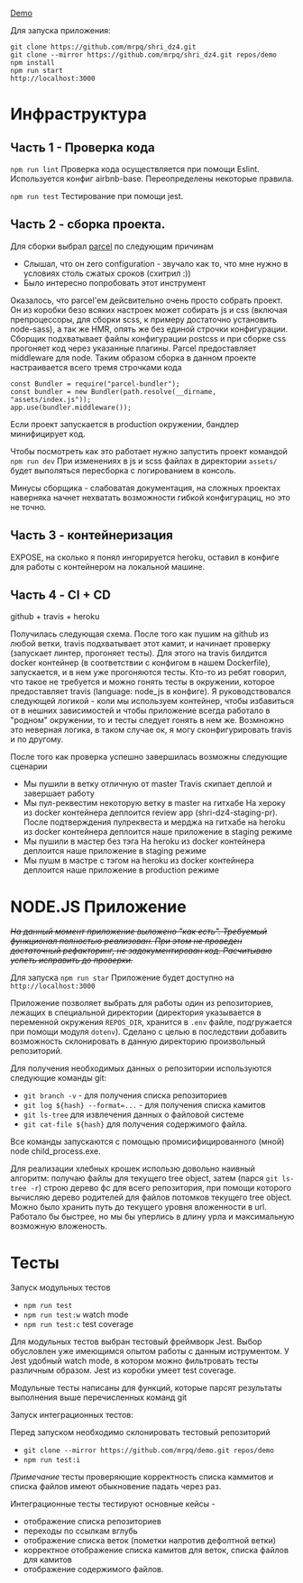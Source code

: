 [Demo](http://shri-dz4-prod.herokuapp.com/)

Для запуска приложения:

```
git clone https://github.com/mrpq/shri_dz4.git
git clone --mirror https://github.com/mrpq/shri_dz4.git repos/demo
npm install
npm run start
http://localhost:3000
```

# Инфраструктура

## Часть 1 - Проверка кода

`npm run lint`
Проверка кода осуществляется при помощи Eslint. Используется конфиг airbnb-base.
Переопределены некоторые правила.

`npm run test`
Тестирование при помощи jest.

## Часть 2 - сборка проекта.

Для сборки выбрал [parcel](https://parceljs.org/) по следующим причинам

* Слышал, что он zero configuration - звучало как то, что мне нужно в условиях столь сжатых сроков (схитрил :))
* Было интересно попробовать этот инструмент

Оказалось, что parcel'ем дейсвительно очень просто собрать проект. Он из коробки безо всяких настроек может собирать js и css (включая препроцессоры, для сборки scss, к примеру достаточно установить node-sass), а так же HMR, опять же без единой строчки конфигурации. Сборщик подхватывает файлы конфигурации postcss и при сборке css прогоняет код через указанные плагины.
Parcel предоставляет middleware для node. Таким образом сборка в данном проекте настраивается всего тремя строчками кода

```
const Bundler = require("parcel-bundler");
const bundler = new Bundler(path.resolve(__dirname, "assets/index.js"));
app.use(bundler.middleware());
```

Если проект запускается в production окружении, бандлер минифицирует код.

Чтобы посмотреть как это работает нужно запустить проект командой `npm run dev`
При изменениях в js и scss файлах в директории `assets/` будет выполяться пересборка с логированием в консоль.

Минусы сборщика - слабоватая документация, на сложных проектах наверняка начнет нехватать возможности гибкой конфигурациц, но это не точно.

## Часть 3 - контейнеризация

EXPOSE, на сколько я понял ингорируется heroku, оставил в конфиге для работы с контейнером на локальной машине.

## Часть 4 - CI + CD

github + travis + heroku

Получилась следующая схема.
После того как пушим на github из любой ветки, travis подхватывает этот камит, и начинает проверку (запускает линтер, прогоняет тесты). Для этого на travis билдится docker контейнер (в соответствии с конфигом в нашем Dockerfile), запускается, и в нем уже прогоняются тесты. Кто-то из ребят говорил, что такое не требуется и можно гонять тесты в окружении, которое предоставляет travis (language: node_js в конфиге). Я руководствовался следующей логикой - коли мы используем контейнер, чтобы избавиться от в нешних зависимостей и чтобы приложение всегда работало в "родном" окружении, то и тесты следует гонять в нем же. Возмножно это неверная логика, в таком случае ок, я могу сконфигурировать travis и по другому.

После того как проверка успешно завершилась возможны следующие сценарии

* Мы пушили в ветку отличную от master
  Travis скипает деплой и завершает работу
* Мы пул-реквестим некоторую ветку в master на гитхабе
  На хероку из docker контейнера деплоится review app (shri-dz4-staging-pr). После подтверждения пулреквеста и мерджа на гитхабе на heroku из docker контейнера деплоится наше приложение в staging режиме
* Мы пушили в мастер без тэга
  На heroku из docker контейнера деплоится наше приложение в staging режиме
* Мы пушм в мастре с тэгом
  на heroku из docker контейнера деплоится наше приложение в production режиме

# NODE.JS Приложение

~~_На данный момент приложение выложено "как есть". Требуемый функционал полностью реализован. При этом не проведен достаточный рефакторинг, не задокументирован код. Расчитываю успеть исправить до проверки._~~

Для запуска
`npm run star`
Приложение будет доступно на `http://localhost:3000`

Приложение позволяет выбрать для работы один из репозиториев, лежащих в специальной директории (директория указывается в переменной окружения `REPOS_DIR`, хранится в `.env` файле, подгружается при помощи модуля `dotenv`). Сделано с целью в последствии добавить возможность склонировать в данную директорию произвольный репозиторий.

Для получения необходимых данных о репозитории используются следующие команды git:

* `git branch -v` - для получения списка репозиториев
* `git log ${hash} --format=...` - для получения списка камитов
* `git ls-tree` для извлечения данных о файловой системе
* `git cat-file ${hash}` для получения содержимого файла.

Все команды запускаются с помощью промисифицированного (мной) node child_process.exe.

Для реализации хлебных крошек использю довольно наивный алгоритм: получаю файлы для текущего tree object, затем (парся `git ls-tree -r`) строю дерево фс для всего репозитория, при помощи которого вычисляю дерево родителей для файлов потомков текущего tree object. Можно было хранить путь до текущего уровня вложенности в url. Работало бы быстрее, но мы бы уперлись в длину урла и максимальную возможную вложеность.

# Teсты

Запуск модульных тестов

* `npm run test`
* `npm run test:w` watch mode
* `npm run test:c` test coverage

Для модульных тестов выбран тестовый фреймворк Jest. Выбор обусловлен уже имеющимся опытом работы с данным иструментом. У Jest удобный watch mode, в котором можно фильтровать тесты различным образом. Jest из коробки умеет test coverage.

Модульные тесты написаны для функций, которые парсят результаты выполнения выше перечисленных команд git

Запуск интеграционных тестов:

Перед запуском необходимо склонировать тестовый репозиторий

* `git clone --mirror https://github.com/mrpq/demo.git repos/demo`
* `npm run test:i`

_Примечание_ тесты проверяющие корректность списка каммитов и списка файлов имеют обыкновение падать через раз.

Интеграционные тесты тестируют основные кейсы -

* отображение списка репозиториев
* переходы по ссылкам вглубь
* отображение списка веток (пометки напротив дефолтной ветки)
* корректное отображение списка камитов для веток, списка файлов для камитов
* отображение содержимого файлов.
